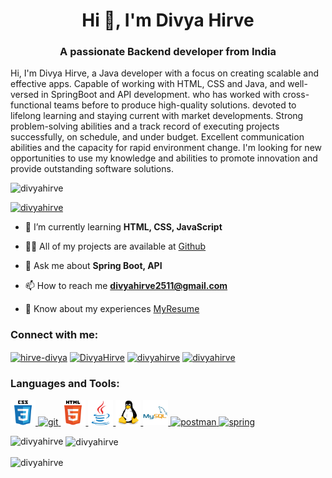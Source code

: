 <h1 align="center">Hi 👋, I'm Divya Hirve</h1>
<h3 align="center">A passionate Backend developer from India</h3>

<p>Hi, I'm Divya Hirve, a Java developer with a focus on creating scalable and effective apps. Capable of working with HTML, CSS and Java, and well-versed in SpringBoot and API development. who has worked with cross-functional teams before to produce high-quality solutions. devoted to lifelong learning and staying current with market developments. Strong problem-solving abilities and a track record of executing projects successfully, on schedule, and under budget. Excellent communication abilities and the capacity for rapid environment change. I'm looking for new opportunities to use my knowledge and abilities to promote innovation and provide outstanding software solutions.</p>

<p align="left"> <img src="https://komarev.com/ghpvc/?username=divyahirve&label=Profile%20views&color=0e75b6&style=flat" alt="divyahirve" /> </p>

<p align="left"> <a href="https://github.com/ryo-ma/github-profile-trophy"><img src="https://github-profile-trophy.vercel.app/?username=divyahirve" alt="divyahirve" /></a> </p>


- 🌱 I’m currently learning **HTML, CSS, JavaScript**

- 👨‍💻 All of my projects are available at [Github](https://github.com/DivyaHirve?tab=repositories)

- 💬 Ask me about **Spring Boot, API**

- 📫 How to reach me **divyahirve2511@gmail.com**

- 📄 Know about my experiences [MyResume](https://docs.google.com/document/d/1_BuWedFihz1ET4Dpp-c7jOZBbyLT74j2bmQsMS2d_iI/edit)

<h3 align="left">Connect with me:</h3>
<p align="left">
<a href="https://linkedin.com/in/hirve-divya" target="blank"><img align="center" src="https://raw.githubusercontent.com/rahuldkjain/github-profile-readme-generator/master/src/images/icons/Social/linked-in-alt.svg" alt="hirve-divya" height="30" width="40" /></a>
<a href="https://github.com/DivyaHirve" target="_blank"><img align="center" src="https://cdn.jsdelivr.net/gh/devicons/devicon/icons/github/github-original.svg" alt="DivyaHirve" height="30" width="40" /></a>
<a href="https://www.hackerrank.com/divyahirve" target="blank"><img align="center" src="https://raw.githubusercontent.com/rahuldkjain/github-profile-readme-generator/master/src/images/icons/Social/hackerrank.svg" alt="divyahirve" height="30" width="40" /></a>
<a href="https://www.leetcode.com/divyahirve" target="blank"><img align="center" src="https://raw.githubusercontent.com/rahuldkjain/github-profile-readme-generator/master/src/images/icons/Social/leet-code.svg" alt="divyahirve" height="30" width="40" /></a>
</p>

<h3 align="left">Languages and Tools:</h3>
<p align="left"> <a href="https://www.w3schools.com/css/" target="_blank" rel="noreferrer"> <img src="https://raw.githubusercontent.com/devicons/devicon/master/icons/css3/css3-original-wordmark.svg" alt="css3" width="40" height="40"/> </a> <a href="https://git-scm.com/" target="_blank" rel="noreferrer"> <img src="https://www.vectorlogo.zone/logos/git-scm/git-scm-icon.svg" alt="git" width="40" height="40"/> </a> <a href="https://www.w3.org/html/" target="_blank" rel="noreferrer"> <img src="https://raw.githubusercontent.com/devicons/devicon/master/icons/html5/html5-original-wordmark.svg" alt="html5" width="40" height="40"/> </a> <a href="https://www.java.com" target="_blank" rel="noreferrer"> <img src="https://raw.githubusercontent.com/devicons/devicon/master/icons/java/java-original.svg" alt="java" width="40" height="40"/> </a> <a href="https://www.linux.org/" target="_blank" rel="noreferrer"> <img src="https://raw.githubusercontent.com/devicons/devicon/master/icons/linux/linux-original.svg" alt="linux" width="40" height="40"/> </a> <a href="https://www.mysql.com/" target="_blank" rel="noreferrer"> <img src="https://raw.githubusercontent.com/devicons/devicon/master/icons/mysql/mysql-original-wordmark.svg" alt="mysql" width="40" height="40"/> </a> <a href="https://postman.com" target="_blank" rel="noreferrer"> <img src="https://www.vectorlogo.zone/logos/getpostman/getpostman-icon.svg" alt="postman" width="40" height="40"/> </a> <a href="https://spring.io/" target="_blank" rel="noreferrer"> <img src="https://www.vectorlogo.zone/logos/springio/springio-icon.svg" alt="spring" width="40" height="40"/> </a> </p>

<p><img align="left" src="https://github-readme-stats.vercel.app/api/top-langs?username=divyahirve&show_icons=true&locale=en&layout=compact" alt="divyahirve" /></p>

<p>&nbsp;<img align="center" src="https://github-readme-stats.vercel.app/api?username=divyahirve&show_icons=true&locale=en" alt="divyahirve" /></p>

<p><img align="center" src="https://github-readme-streak-stats.herokuapp.com/?user=divyahirve&" alt="divyahirve" /></p>
